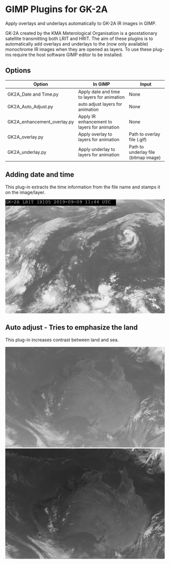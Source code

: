 # GIMP Plugins for GK-2A
Apply overlays and underlays automatically to GK-2A IR images in GIMP.

GK-2A created by the KMA Meterological Organisation is a geostationary satellite transmitting both LRIT and HRIT. The aim of these plugins is to automatically add overlays and underlays to the (now only available) monochrome IR images when they are opened as layers. To use these plug-ins require the host software GIMP editor to be installed. 

## Options
Option | In GIMP | Input |
------------ | ------------- | ------------- |
GK2A_Date and Time.py | Apply date and time to layers for animation | None 
GK2A_Auto_Adjust.py | auto adjust layers for animation | None
GK2A_enhancement_overlay.py | Apply IR enhancement to layers for animation | None
GK2A_overlay.py | Apply overlay to layers for animation | Path to overlay file (.gif)
GK2A_underlay.py | Apply underlay to layers for animation | Path to underlay file (bitmap image)

## Adding date and time
This plug-in extracts the time information from the file name and stamps it on the image/layer.

![Time Stamp](TimeStamp.png)

## Auto adjust - Tries to emphasize the land
This plug-in increases contrast between land and sea.

![AutoAdjustTestBefore](AutoAdjustTestBefore.png)
![AutoAdjustTestAfter](AutoAdjustTestAfter.png)
